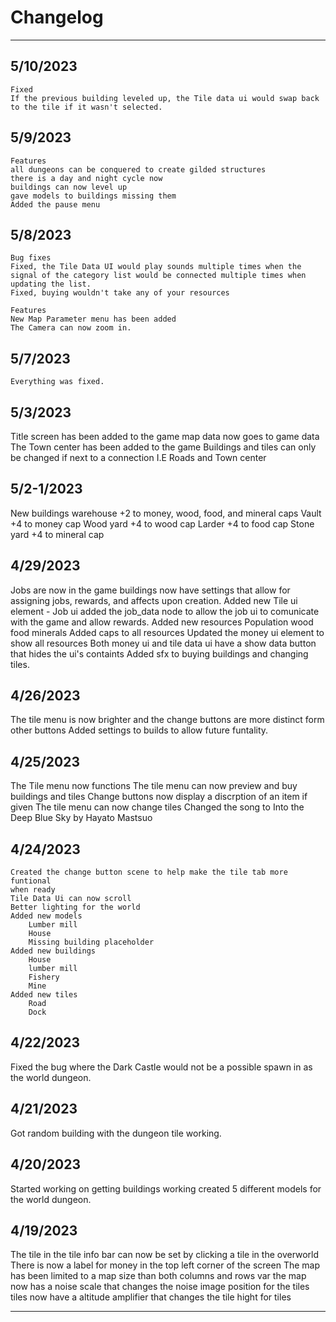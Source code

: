 # Changelog

---

## 5/10/2023

	Fixed
	If the previous building leveled up, the Tile data ui would swap back to the tile if it wasn't selected.

## 5/9/2023

	Features
	all dungeons can be conquered to create gilded structures
	there is a day and night cycle now
	buildings can now level up
	gave models to buildings missing them
	Added the pause menu

## 5/8/2023

	Bug fixes
	Fixed, the Tile Data UI would play sounds multiple times when the signal of the category list would be connected multiple times when updating the list.
	Fixed, buying wouldn't take any of your resources

	Features
	New Map Parameter menu has been added
	The Camera can now zoom in.

## 5/7/2023

	Everything was fixed.

## 5/3/2023

Title screen has been added to the game
map data now goes to game data
The Town center has been added to the game
Buildings and tiles can only be changed if next to a connection I.E Roads and Town center

## 5/2-1/2023

New buildings
	warehouse +2 to money, wood, food, and mineral caps
	Vault +4 to money cap
	Wood yard +4 to wood cap
	Larder +4 to food cap
	Stone yard +4 to mineral cap


## 4/29/2023

Jobs are now in the game
buildings now have settings that allow for assigning jobs, rewards, and affects 
	upon creation.
Added new Tile ui element - Job ui
added the job_data node to allow the job ui to comunicate with the game and
	allow rewards.
Added new resources
	Population
	wood
	food
	minerals
Added caps to all resources
Updated the money ui element to show all resources
Both money ui and tile data ui have a show data button that hides the ui's
	containts
Added sfx to buying buildings and changing tiles. 

## 4/26/2023

The tile menu is now brighter and the change buttons are more distinct form other buttons
Added settings to builds to allow future funtality.

## 4/25/2023

The Tile menu now functions
	The tile menu can now preview and buy buildings and tiles
Change buttons now display a discrption of an item if given
The tile menu can now change tiles
Changed the song to Into the Deep Blue Sky by Hayato Mastsuo


## 4/24/2023

	Created the change button scene to help make the tile tab more funtional 
	when ready
	Tile Data Ui can now scroll
	Better lighting for the world
	Added new models
		Lumber mill
		House
		Missing building placeholder
	Added new buildings
		House
		lumber mill
		Fishery
		Mine
	Added new tiles
		Road
		Dock

## 4/22/2023

Fixed the bug where the Dark Castle would not be a possible spawn in as the 
world dungeon.

## 4/21/2023

Got random building with the dungeon tile working.

## 4/20/2023

Started working on getting buildings working
created 5 different models for the world dungeon.

## 4/19/2023

The tile in the tile info bar can now be set by clicking a tile in the overworld
There is now a label for money in the top left corner of the screen
The map has been limited to a map size than both columns and rows var
the map now has a noise scale that changes the noise image position for the tiles
tiles now have a altitude amplifier that changes the tile hight for tiles

---

